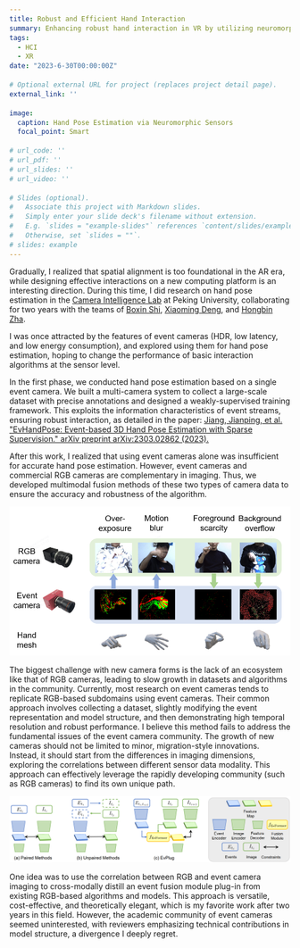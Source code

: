 ```yaml
---
title: Robust and Efficient Hand Interaction
summary: Enhancing robust hand interaction in VR by utilizing neuromorpgic sensors with multi-modal fusion.
tags:
  - HCI
  - XR
date: "2023-6-30T00:00:00Z"

# Optional external URL for project (replaces project detail page).
external_link: ''

image:
  caption: Hand Pose Estimation via Neuromorphic Sensors
  focal_point: Smart

# url_code: ''
# url_pdf: ''
# url_slides: ''
# url_video: ''

# Slides (optional).
#   Associate this project with Markdown slides.
#   Simply enter your slide deck's filename without extension.
#   E.g. `slides = "example-slides"` references `content/slides/example-slides.md`.
#   Otherwise, set `slides = ""`.
# slides: example
---
```


Gradually, I realized that spatial alignment is too foundational in the AR era, while designing effective interactions on a new computing platform is an interesting direction. During this time, I did research on hand pose estimation in the [Camera Intelligence Lab](https://ci.idm.pku.edu.cn/) at Peking University, collaborating for two years with the teams of [Boxin Shi](https://ci.idm.pku.edu.cn/People.htm), [Xiaoming Deng](https://people.ucas.ac.cn/~dengxm), and [Hongbin Zha](https://scholar.google.com/citations?user=LQxSSgYAAAAJ&hl=zh-CN&oi=ao).

I was once attracted by the features of event cameras (HDR, low latency, and low energy consumption), and explored using them for hand pose estimation, hoping to change the performance of basic interaction algorithms at the sensor level.

In the first phase, we conducted hand pose estimation based on a single event camera. We built a multi-camera system to collect a large-scale dataset with precise annotations and designed a weakly-supervised training framework. This exploits the information characteristics of event streams, ensuring robust interaction, as detailed in the paper: [Jiang, Jianping, et al. "EvHandPose: Event-based 3D Hand Pose Estimation with Sparse Supervision." arXiv preprint arXiv:2303.02862 (2023).](https://arxiv.org/abs/2303.02862)

After this work, I realized that using event cameras alone was insufficient for accurate hand pose estimation. However, event cameras and commercial RGB cameras are complementary in imaging. Thus, we developed multimodal fusion methods of these two types of camera data to ensure the accuracy and robustness of the algorithm.

![evrgbhand](evrgbhand.png "Complementary Usage of Event Cameras and RGB Cameras")


The biggest challenge with new camera forms is the lack of an ecosystem like that of RGB cameras, leading to slow growth in datasets and algorithms in the community. 
Currently, most research on event cameras tends to replicate RGB-based subdomains using event cameras. Their common approach involves collecting a dataset, slightly modifying the event representation and model structure, and then demonstrating high temporal resolution and robust performance. 
I believe this method fails to address the fundamental issues of the event camera community. The growth of new cameras should not be limited to minor, migration-style innovations. Instead, it should start from the differences in imaging dimensions, exploring the correlations between different sensor data modality. 
This approach can effectively leverage the rapidly developing community (such as RGB cameras) to find its own unique path.

![evplug](evplug.png "Learn a Plug-and-Play Module for Event and Image Fusion")

One idea was to use the correlation between RGB and event camera imaging to cross-modally distill an event fusion module plug-in from existing RGB-based algorithms and models. 
This approach is versatile, cost-effective, and theoretically elegant, which is my favorite work after two years in this field. 
However, the academic community of event cameras seemed uninterested, with reviewers emphasizing technical contributions in model structure, a divergence I deeply regret.
